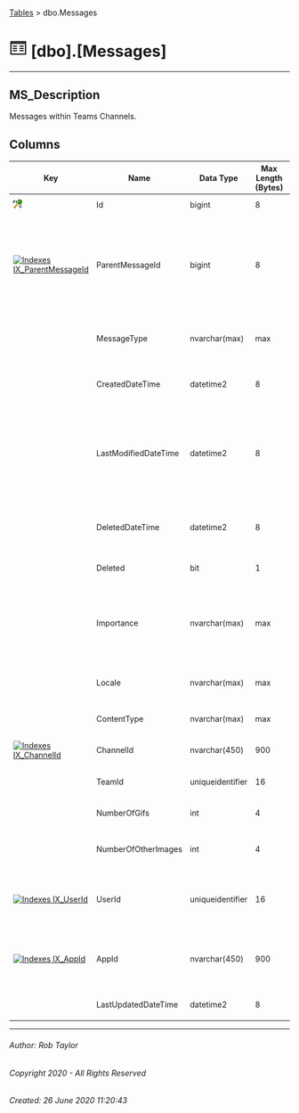 #### 

[Tables](Tables.md) > dbo.Messages

# ![Tables](../images/Table32.png) [dbo].[Messages]

---

## <a name="#description"></a>MS_Description

Messages within Teams Channels.

## <a name="#columns"></a>Columns

| Key | Name | Data Type | Max Length (Bytes) | Nullability | Default | Description |
|---|---|---|---|---|---|---|
| [![Cluster Primary Key PK_dbo.Messages: Id](../images/pkcluster.png)](#indexes) | Id | bigint | 8 | NOT NULL |  | _Unique Id of the message._ |
| [![Indexes IX_ParentMessageId](../../../Images/Index.png)](#indexes) | ParentMessageId | bigint | 8 | NULL allowed |  | _Foreign Key to Id in dbo.Messages. Null if the message was the start of a thread. Has a value if the message was a reply._ |
|  | MessageType | nvarchar(max) | max | NULL allowed |  | _The type of chat message. The possible values are: message._ |
|  | CreatedDateTime | datetime2 | 8 | NOT NULL |  | _Timestamp of when the chat message was created._ |
|  | LastModifiedDateTime | datetime2 | 8 | NULL allowed |  | _Timestamp of when the chat message is created or edited, including when a reply is made (if it's a root chat message in a channe_ |
|  | DeletedDateTime | datetime2 | 8 | NULL allowed |  | _Timestamp at which the chat message was deleted, or null if not deleted._ |
|  | Deleted | bit | 1 | NOT NULL | ((0)) | _Whether this record is deleted._ |
|  | Importance | nvarchar(max) | max | NULL allowed |  | _The importance of the chat message. The possible values are: normal, high, urgent._ |
|  | Locale | nvarchar(max) | max | NULL allowed |  | _Locale of the chat message set by the client._ |
|  | ContentType | nvarchar(max) | max | NULL allowed |  | _The media type of the content._ |
| [![Indexes IX_ChannelId](../../../Images/Index.png)](#indexes) | ChannelId | nvarchar(450) | 900 | NULL allowed |  | _Foreign Key to Id in dbo.Channels._ |
|  | TeamId | uniqueidentifier | 16 | NOT NULL |  | _Foreign Key to Id in dbo.Teams._ |
|  | NumberOfGifs | int | 4 | NOT NULL | ((0)) | _Number of Gifs in the message._ |
|  | NumberOfOtherImages | int | 4 | NOT NULL | ((0)) | _Number of images in the message excluding gifs._ |
| [![Indexes IX_UserId](../../../Images/Index.png)](#indexes) | UserId | uniqueidentifier | 16 | NULL allowed |  | _Foreign Key to Id in dbo.Users. Null if the message was posted by an app._ |
| [![Indexes IX_AppId](../../../Images/Index.png)](#indexes) | AppId | nvarchar(450) | 900 | NULL allowed |  | _Foreign Key to Id in dbo.Apps. Null if the message was posted by a user_ |
|  | LastUpdatedDateTime | datetime2 | 8 | NULL allowed |  | _The date the row was last updated._ |


---

###### Author:  Rob Taylor

###### Copyright 2020 - All Rights Reserved

###### Created: 26 June 2020 11:20:43

